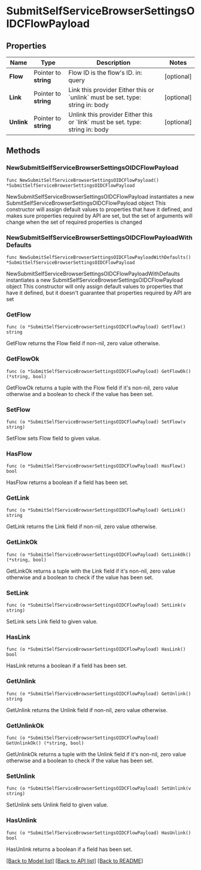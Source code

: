 # SubmitSelfServiceBrowserSettingsOIDCFlowPayload

## Properties

Name | Type | Description | Notes
------------ | ------------- | ------------- | -------------
**Flow** | Pointer to **string** | Flow ID is the flow&#39;s ID.  in: query | [optional] 
**Link** | Pointer to **string** | Link this provider  Either this or &#x60;unlink&#x60; must be set.  type: string in: body | [optional] 
**Unlink** | Pointer to **string** | Unlink this provider  Either this or &#x60;link&#x60; must be set.  type: string in: body | [optional] 

## Methods

### NewSubmitSelfServiceBrowserSettingsOIDCFlowPayload

`func NewSubmitSelfServiceBrowserSettingsOIDCFlowPayload() *SubmitSelfServiceBrowserSettingsOIDCFlowPayload`

NewSubmitSelfServiceBrowserSettingsOIDCFlowPayload instantiates a new SubmitSelfServiceBrowserSettingsOIDCFlowPayload object
This constructor will assign default values to properties that have it defined,
and makes sure properties required by API are set, but the set of arguments
will change when the set of required properties is changed

### NewSubmitSelfServiceBrowserSettingsOIDCFlowPayloadWithDefaults

`func NewSubmitSelfServiceBrowserSettingsOIDCFlowPayloadWithDefaults() *SubmitSelfServiceBrowserSettingsOIDCFlowPayload`

NewSubmitSelfServiceBrowserSettingsOIDCFlowPayloadWithDefaults instantiates a new SubmitSelfServiceBrowserSettingsOIDCFlowPayload object
This constructor will only assign default values to properties that have it defined,
but it doesn't guarantee that properties required by API are set

### GetFlow

`func (o *SubmitSelfServiceBrowserSettingsOIDCFlowPayload) GetFlow() string`

GetFlow returns the Flow field if non-nil, zero value otherwise.

### GetFlowOk

`func (o *SubmitSelfServiceBrowserSettingsOIDCFlowPayload) GetFlowOk() (*string, bool)`

GetFlowOk returns a tuple with the Flow field if it's non-nil, zero value otherwise
and a boolean to check if the value has been set.

### SetFlow

`func (o *SubmitSelfServiceBrowserSettingsOIDCFlowPayload) SetFlow(v string)`

SetFlow sets Flow field to given value.

### HasFlow

`func (o *SubmitSelfServiceBrowserSettingsOIDCFlowPayload) HasFlow() bool`

HasFlow returns a boolean if a field has been set.

### GetLink

`func (o *SubmitSelfServiceBrowserSettingsOIDCFlowPayload) GetLink() string`

GetLink returns the Link field if non-nil, zero value otherwise.

### GetLinkOk

`func (o *SubmitSelfServiceBrowserSettingsOIDCFlowPayload) GetLinkOk() (*string, bool)`

GetLinkOk returns a tuple with the Link field if it's non-nil, zero value otherwise
and a boolean to check if the value has been set.

### SetLink

`func (o *SubmitSelfServiceBrowserSettingsOIDCFlowPayload) SetLink(v string)`

SetLink sets Link field to given value.

### HasLink

`func (o *SubmitSelfServiceBrowserSettingsOIDCFlowPayload) HasLink() bool`

HasLink returns a boolean if a field has been set.

### GetUnlink

`func (o *SubmitSelfServiceBrowserSettingsOIDCFlowPayload) GetUnlink() string`

GetUnlink returns the Unlink field if non-nil, zero value otherwise.

### GetUnlinkOk

`func (o *SubmitSelfServiceBrowserSettingsOIDCFlowPayload) GetUnlinkOk() (*string, bool)`

GetUnlinkOk returns a tuple with the Unlink field if it's non-nil, zero value otherwise
and a boolean to check if the value has been set.

### SetUnlink

`func (o *SubmitSelfServiceBrowserSettingsOIDCFlowPayload) SetUnlink(v string)`

SetUnlink sets Unlink field to given value.

### HasUnlink

`func (o *SubmitSelfServiceBrowserSettingsOIDCFlowPayload) HasUnlink() bool`

HasUnlink returns a boolean if a field has been set.


[[Back to Model list]](../README.md#documentation-for-models) [[Back to API list]](../README.md#documentation-for-api-endpoints) [[Back to README]](../README.md)


